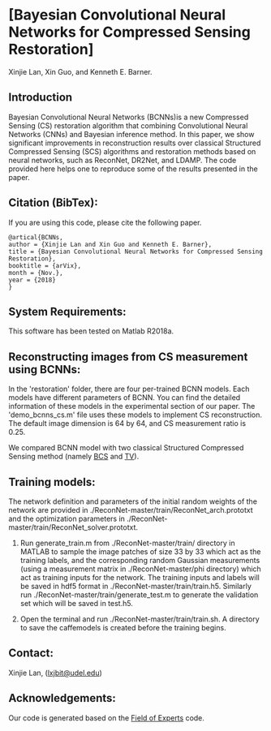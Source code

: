 # [Bayesian Convolutional Neural Networks for Compressed Sensing Restoration]
Xinjie Lan, Xin Guo, and Kenneth E. Barner.

## Introduction
Bayesian Convolutional Neural Networks (BCNNs)is a new Compressed Sensing (CS) restoration algorithm that combining Convolutional Neural Networks (CNNs) and Bayesian inference method. In this paper, we show significant improvements in reconstruction results over classical Structured Compressed Sensing (SCS) algorithms and restoration methods based on neural networks, such as ReconNet, DR2Net, and LDAMP. The code provided here helps one to reproduce some of the results presented in the paper.

## Citation (BibTex):
If you are using this code, please cite the following paper.
```
@artical{BCNNs,
author = {Xinjie Lan and Xin Guo and Kenneth E. Barner},
title = {Bayesian Convolutional Neural Networks for Compressed Sensing Restoration},
booktitle = {arVix},
month = {Nov.},
year = {2018}
}
```
## System Requirements:
This software has been tested on Matlab R2018a.

## Reconstructing images from CS measurement using BCNNs:
In the 'restoration' folder, there are four per-trained BCNN models. Each models have different parameters of BCNN. You can find the detailed information of these models in the experimental section of our paper. The 'demo_bcnns_cs.m' file uses these models to implement CS reconstruction. The default image dimension is 64 by 64, and CS measurement ratio is 0.25.

We compared BCNN model with two classical Structured Compressed Sensing method (namely [BCS](https://sites.google.com/site/link2yulei/publications) and [TV](https://www.caam.rice.edu/~optimization/L1/TVAL3/)).

## Training models:
The network definition and parameters of the initial random weights of the network are provided in ./ReconNet-master/train/ReconNet_arch.prototxt and the optimization parameters in ./ReconNet-master/train/ReconNet_solver.prototxt.

1. Run generate_train.m from ./ReconNet-master/train/ directory in MATLAB to sample the image patches of size 33 by 33 which act as the training labels, and the corresponding  random Gaussian measurements (using a measurement matrix in ./ReconNet-master/phi directory) which act as training inputs for the network. The training inputs and labels will be saved in hdf5 format in ./ReconNet-master/train/train.h5. Similarly run ./ReconNet-master/train/generate_test.m to generate the validation set which will be saved in test.h5.

2. Open the terminal and run ./ReconNet-master/train/train.sh. A directory to save the caffemodels is created before the training begins.

## Contact:
Xinjie Lan, (lxjbit@udel.edu)

## Acknowledgements:
Our code is generated based on the [Field of Experts](https://www.visinf.tu-darmstadt.de/vi_research/code/index.en.jsp#foe) code.
